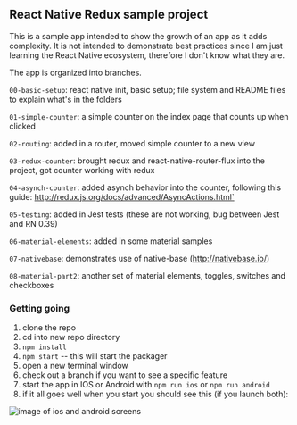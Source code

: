 ## React Native Redux sample project

This is a sample app intended to show the growth of an app as it adds complexity. It is not intended to demonstrate best practices since I am just learning the React Native ecosystem, therefore I don't know what they are.

The app is organized into branches.

`00-basic-setup`: react native init, basic setup; file system and README files to explain what's in the folders

`01-simple-counter`: a simple counter on the index page that counts up when clicked

`02-routing`: added in a router, moved simple counter to a new view

`03-redux-counter`: brought redux and react-native-router-flux into the project, got counter working with redux

`04-asynch-counter`: added asynch behavior into the counter, following this guide: http://redux.js.org/docs/advanced/AsyncActions.html`

`05-testing`: added in Jest tests (these are not working, bug between Jest and RN 0.39)

`06-material-elements`: added in some material samples

`07-nativebase`: demonstrates use of native-base (http://nativebase.io/)

`08-material-part2`: another set of material elements, toggles, switches and checkboxes    

### Getting going
1. clone the repo
1. cd into new repo directory
1. `npm install`
1. `npm start` -- this will start the packager
1. open a new terminal window
1. check out a branch if you want to see a specific feature
1. start the app in IOS or Android with `npm run ios` or `npm run android`
1. if it all goes well when you start you should see this (if you launch both):

![image of ios and android screens](https://cloud.githubusercontent.com/assets/704514/20652461/94c679e4-b4ae-11e6-93c1-8e538e8803ee.png)
